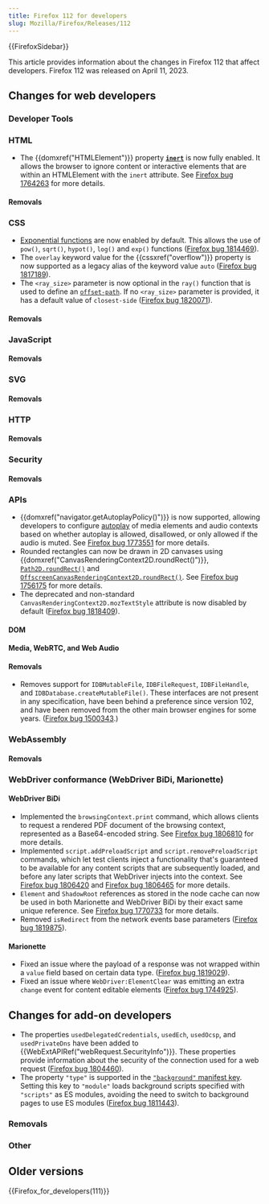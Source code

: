 ```yaml
---
title: Firefox 112 for developers
slug: Mozilla/Firefox/Releases/112
---
```


{{FirefoxSidebar}}

This article provides information about the changes in Firefox 112 that affect developers. Firefox 112 was released on April 11, 2023.

## Changes for web developers

### Developer Tools

### HTML

- The {{domxref("HTMLElement")}} property [**`inert`**](/en-US/docs/Web/HTML/Global_attributes/inert) is now fully enabled. It allows the browser to ignore content or interactive elements that are within an HTMLElement with the `inert` attribute. See [Firefox bug 1764263](https://bugzil.la/1764263) for more details.

#### Removals

### CSS

- [Exponential functions](/en-US/docs/Web/CSS/CSS_Functions#exponential_functions) are now enabled by default.
  This allows the use of `pow()`, `sqrt()`, `hypot()`, `log()` and `exp()` functions ([Firefox bug 1814469](https://bugzil.la/1814469)).
- The `overlay` keyword value for the {{cssxref("overflow")}} property is now supported as a legacy alias of the keyword value `auto` ([Firefox bug 1817189](https://bugzil.la/1817189)).
- The `<ray_size>` parameter is now optional in the `ray()` function that is used to define an [`offset-path`](/en-US/docs/Web/CSS/offset-path). If no `<ray_size>` parameter is provided, it has a default value of `closest-side` ([Firefox bug 1820071](https://bugzil.la/1820071)).

#### Removals

### JavaScript

#### Removals

### SVG

#### Removals

### HTTP

#### Removals

### Security

#### Removals

### APIs

- {{domxref("navigator.getAutoplayPolicy()")}} is now supported, allowing developers to configure [autoplay](/en-US/docs/Web/Media/Autoplay_guide) of media elements and audio contexts based on whether autoplay is allowed, disallowed, or only allowed if the audio is muted.
  See [Firefox bug 1773551](https://bugzil.la/1773551) for more details.
- Rounded rectangles can now be drawn in 2D canvases using {{domxref("CanvasRenderingContext2D.roundRect()")}}, [`Path2D.roundRect()`](/en-US/docs/Web/API/Path2D#path2d.roundrect) and [`OffscreenCanvasRenderingContext2D.roundRect()`](/en-US/docs/Web/API/OffscreenCanvasRenderingContext2D#canvasrenderingcontext2d.roundrect).
  See [Firefox bug 1756175](https://bugzil.la/1756175) for more details.
- The deprecated and non-standard `CanvasRenderingContext2D.mozTextStyle` attribute is now disabled by default ([Firefox bug 1818409](https://bugzil.la/1818409)).

#### DOM

#### Media, WebRTC, and Web Audio

#### Removals

- Removes support for `IDBMutableFile`, `IDBFileRequest`, `IDBFileHandle`, and `IDBDatabase.createMutableFile()`.
  These interfaces are not present in any specification, have been behind a preference since version 102, and have been removed from the other main browser engines for some years.
  ([Firefox bug 1500343](https://bugzil.la/1500343).)

### WebAssembly

#### Removals

### WebDriver conformance (WebDriver BiDi, Marionette)

#### WebDriver BiDi

- Implemented the `browsingContext.print` command, which allows clients to request a rendered PDF document of the browsing context, represented as a Base64-encoded string. See [Firefox bug 1806810](https://bugzil.la/1806810) for more details.
- Implemented `script.addPreloadScript` and `script.removePreloadScript` commands, which let test clients inject a functionality that's guaranteed to be available for any content scripts that are subsequently loaded, and before any later scripts that WebDriver injects into the context. See [Firefox bug 1806420](https://bugzil.la/1806420) and [Firefox bug 1806465](https://bugzil.la/1806465) for more details.
- `Element` and `ShadowRoot` references as stored in the node cache can now be used in both Marionette and WebDriver BiDi by their exact same unique reference. See [Firefox bug 1770733](https://bugzil.la/1770733) for more details.
- Removed `isRedirect` from the network events base parameters ([Firefox bug 1819875](https://bugzil.la/1819875)).

#### Marionette

- Fixed an issue where the payload of a response was not wrapped within a `value` field based on certain data type. ([Firefox bug 1819029](https://bugzil.la/1819029)).
- Fixed an issue where `WebDriver:ElementClear` was emitting an extra `change` event for content editable elements ([Firefox bug 1744925](https://bugzil.la/1744925)).

## Changes for add-on developers

- The properties `usedDelegatedCredentials`, `usedEch`, `usedOcsp`, and `usedPrivateDns` have been added to {{WebExtAPIRef("webRequest.SecurityInfo")}}. These properties provide information about the security of the connection used for a web request ([Firefox bug 1804460](https://bugzil.la/1804460)).
- The property `"type"` is supported in the [`"background"` manifest key](/en-US/docs/Mozilla/Add-ons/WebExtensions/manifest.json/background). Setting this key to `"module"` loads background scripts specified with `"scripts"` as ES modules, avoiding the need to switch to background pages to use ES modules ([Firefox bug 1811443](https://bugzil.la/1811443)).

### Removals

### Other

## Older versions

{{Firefox_for_developers(111)}}
